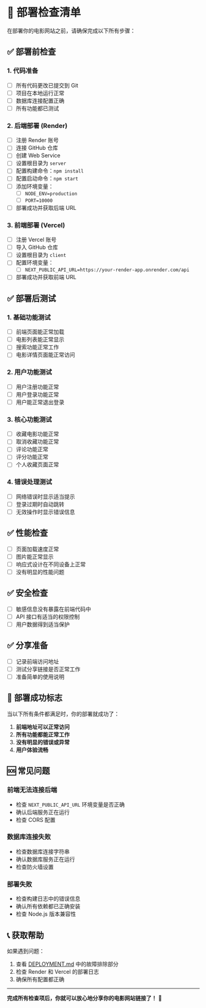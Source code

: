 # 🚀 部署检查清单

在部署你的电影网站之前，请确保完成以下所有步骤：

## ✅ 部署前检查

### 1. 代码准备
- [ ] 所有代码更改已提交到 Git
- [ ] 项目在本地运行正常
- [ ] 数据库连接配置正确
- [ ] 所有功能都已测试

### 2. 后端部署 (Render)
- [ ] 注册 Render 账号
- [ ] 连接 GitHub 仓库
- [ ] 创建 Web Service
- [ ] 设置根目录为 `server`
- [ ] 配置构建命令：`npm install`
- [ ] 配置启动命令：`npm start`
- [ ] 添加环境变量：
  - [ ] `NODE_ENV=production`
  - [ ] `PORT=10000`
- [ ] 部署成功并获取后端 URL

### 3. 前端部署 (Vercel)
- [ ] 注册 Vercel 账号
- [ ] 导入 GitHub 仓库
- [ ] 设置根目录为 `client`
- [ ] 配置环境变量：
  - [ ] `NEXT_PUBLIC_API_URL=https://your-render-app.onrender.com/api`
- [ ] 部署成功并获取前端 URL

## ✅ 部署后测试

### 1. 基础功能测试
- [ ] 前端页面能正常加载
- [ ] 电影列表能正常显示
- [ ] 搜索功能正常工作
- [ ] 电影详情页面能正常访问

### 2. 用户功能测试
- [ ] 用户注册功能正常
- [ ] 用户登录功能正常
- [ ] 用户能正常退出登录

### 3. 核心功能测试
- [ ] 收藏电影功能正常
- [ ] 取消收藏功能正常
- [ ] 评论功能正常
- [ ] 评分功能正常
- [ ] 个人收藏页面正常

### 4. 错误处理测试
- [ ] 网络错误时显示适当提示
- [ ] 登录过期时自动跳转
- [ ] 无效操作时显示错误信息

## ✅ 性能检查

- [ ] 页面加载速度正常
- [ ] 图片能正常显示
- [ ] 响应式设计在不同设备上正常
- [ ] 没有明显的性能问题

## ✅ 安全检查

- [ ] 敏感信息没有暴露在前端代码中
- [ ] API 接口有适当的权限控制
- [ ] 用户数据得到适当保护

## ✅ 分享准备

- [ ] 记录前端访问地址
- [ ] 测试分享链接是否正常工作
- [ ] 准备简单的使用说明

## 🎯 部署成功标志

当以下所有条件都满足时，你的部署就成功了：

1. **前端地址可以正常访问**
2. **所有功能都能正常工作**
3. **没有明显的错误或异常**
4. **用户体验流畅**

## 🆘 常见问题

### 前端无法连接后端
- 检查 `NEXT_PUBLIC_API_URL` 环境变量是否正确
- 确认后端服务正在运行
- 检查 CORS 配置

### 数据库连接失败
- 检查数据库连接字符串
- 确认数据库服务正在运行
- 检查防火墙设置

### 部署失败
- 检查构建日志中的错误信息
- 确认所有依赖都已正确安装
- 检查 Node.js 版本兼容性

## 📞 获取帮助

如果遇到问题：
1. 查看 [DEPLOYMENT.md](./DEPLOYMENT.md) 中的故障排除部分
2. 检查 Render 和 Vercel 的部署日志
3. 确保所有配置都正确

---

**完成所有检查项后，你就可以放心地分享你的电影网站链接了！** 🎉 